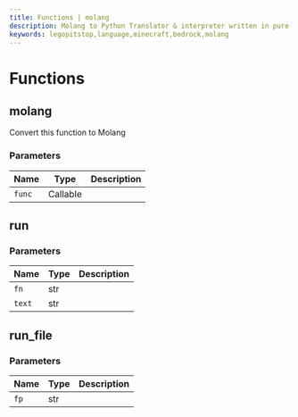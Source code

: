 ```yaml
---
title: Functions | molang
description: Molang to Python Translator & interpreter written in pure Python.
keywords: legopitstop,language,minecraft,bedrock,molang
---
```


# Functions

## molang

Convert this function to Molang

### Parameters

| Name   | Type     | Description |
| ------ | -------- | ----------- |
| `func` | Callable |             |

## run

### Parameters

| Name   | Type | Description |
| ------ | ---- | ----------- |
| `fn`   | str  |             |
| `text` | str  |             |

## run_file

### Parameters

| Name | Type | Description |
| ---- | ---- | ----------- |
| `fp` | str  |             |
